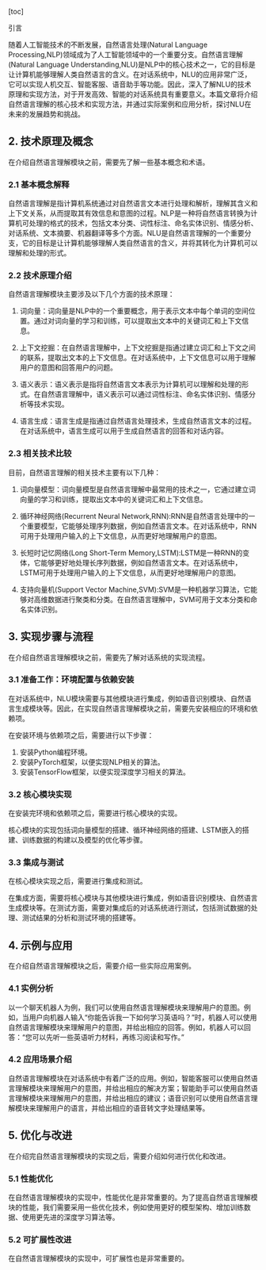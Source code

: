 
[toc]                    
                
                
引言

随着人工智能技术的不断发展，自然语言处理(Natural Language Processing,NLP)领域成为了人工智能领域中的一个重要分支。自然语言理解(Natural Language Understanding,NLU)是NLP中的核心技术之一，它的目标是让计算机能够理解人类自然语言的含义。在对话系统中，NLU的应用非常广泛，它可以实现人机交互、智能客服、语音助手等功能。因此，深入了解NLU的技术原理和实现方法，对于开发高效、智能的对话系统具有重要意义。本篇文章将介绍自然语言理解的核心技术和实现方法，并通过实际案例和应用分析，探讨NLU在未来的发展趋势和挑战。

## 2. 技术原理及概念

在介绍自然语言理解模块之前，需要先了解一些基本概念和术语。

### 2.1 基本概念解释

自然语言理解是指计算机系统通过对自然语言文本进行处理和解析，理解其含义和上下文关系，从而提取其有效信息和意图的过程。NLP是一种将自然语言转换为计算机可处理的格式的技术，包括文本分类、词性标注、命名实体识别、情感分析、对话系统、文本摘要、机器翻译等多个方面。NLU是自然语言理解的一个重要分支，它的目标是让计算机能够理解人类自然语言的含义，并将其转化为计算机可以理解和处理的形式。

### 2.2 技术原理介绍

自然语言理解模块主要涉及以下几个方面的技术原理：

1. 词向量：词向量是NLP中的一个重要概念，用于表示文本中每个单词的空间位置。通过对词向量的学习和训练，可以提取出文本中的关键词汇和上下文信息。

2. 上下文挖掘：在自然语言理解中，上下文挖掘是指通过建立词汇和上下文之间的联系，提取出文本的上下文信息。在对话系统中，上下文信息可以用于理解用户的意图和回答用户的问题。

3. 语义表示：语义表示是指将自然语言文本表示为计算机可以理解和处理的形式。在自然语言理解中，语义表示可以通过词性标注、命名实体识别、情感分析等技术实现。

4. 语言生成：语言生成是指通过自然语言处理技术，生成自然语言文本的过程。在对话系统中，语言生成可以用于生成自然语言的回答和对话内容。


### 2.3 相关技术比较

目前，自然语言理解的相关技术主要有以下几种：

1. 词向量模型：词向量模型是自然语言理解中最常用的技术之一，它通过建立词向量的学习和训练，提取出文本中的关键词汇和上下文信息。

2. 循环神经网络(Recurrent Neural Network,RNN):RNN是自然语言处理中的一个重要模型，它能够处理序列数据，例如自然语言文本。在对话系统中，RNN可用于处理用户输入的上下文信息，从而更好地理解用户的意图。

3. 长短时记忆网络(Long Short-Term Memory,LSTM):LSTM是一种RNN的变体，它能够更好地处理长序列数据，例如自然语言文本。在对话系统中，LSTM可用于处理用户输入的上下文信息，从而更好地理解用户的意图。

4. 支持向量机(Support Vector Machine,SVM):SVM是一种机器学习算法，它能够对高维数据进行聚类和分类。在自然语言理解中，SVM可用于文本分类和命名实体识别。

## 3. 实现步骤与流程

在介绍自然语言理解模块之前，需要先了解对话系统的实现流程。

### 3.1 准备工作：环境配置与依赖安装

在对话系统中，NLU模块需要与其他模块进行集成，例如语音识别模块、自然语言生成模块等。因此，在实现自然语言理解模块之前，需要先安装相应的环境和依赖项。

在安装环境与依赖项之后，需要进行以下步骤：

1. 安装Python编程环境。
2. 安装PyTorch框架，以便实现NLP相关的算法。
3. 安装TensorFlow框架，以便实现深度学习相关的算法。

### 3.2 核心模块实现

在安装完环境和依赖项之后，需要进行核心模块的实现。

核心模块的实现包括词向量模型的搭建、循环神经网络的搭建、LSTM嵌入的搭建、训练数据的构建以及模型的优化等步骤。

### 3.3 集成与测试

在核心模块实现之后，需要进行集成和测试。

在集成方面，需要将核心模块与其他模块进行集成，例如语音识别模块、自然语言生成模块等。在测试方面，需要对集成后的对话系统进行测试，包括测试数据的处理、测试结果的分析和测试环境的搭建等。

## 4. 示例与应用

在介绍自然语言理解模块之后，需要介绍一些实际应用案例。

### 4.1 实例分析

以一个聊天机器人为例，我们可以使用自然语言理解模块来理解用户的意图。例如，当用户向机器人输入“你能告诉我一下如何学习英语吗？”时，机器人可以使用自然语言理解模块来理解用户的意图，并给出相应的回答。例如，机器人可以回答：“您可以先听一些英语听力材料，再练习阅读和写作。”

### 4.2 应用场景介绍

自然语言理解模块在对话系统中有着广泛的应用。例如，智能客服可以使用自然语言理解模块来理解用户的意图，并给出相应的解决方案；智能助手可以使用自然语言理解模块来理解用户的意图，并给出相应的建议；语音识别可以使用自然语言理解模块来理解用户的语言，并给出相应的语音转文字处理结果等。

## 5. 优化与改进

在介绍完自然语言理解模块的实现之后，需要介绍如何进行优化和改进。

### 5.1 性能优化

在自然语言理解模块的实现中，性能优化是非常重要的。为了提高自然语言理解模块的性能，我们需要采用一些优化技术，例如使用更好的模型架构、增加训练数据、使用更先进的深度学习算法等。

### 5.2 可扩展性改进

在自然语言理解模块的实现中，可扩展性也是非常重要的。

